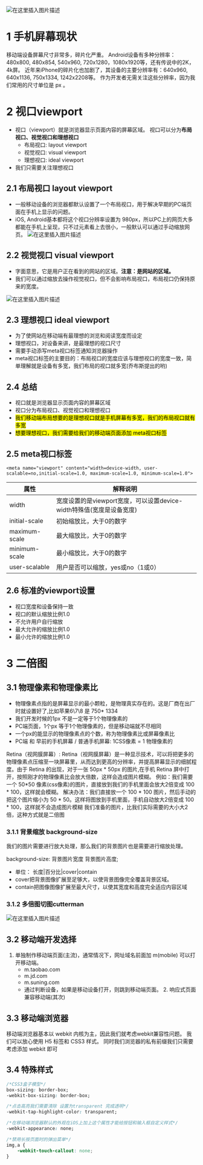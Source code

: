 ![在这里插入图片描述](https://img-blog.csdnimg.cn/8e8b3eac2911466bab74be296971a145.png?x-oss-process=image/watermark,type_ZHJvaWRzYW5zZmFsbGJhY2s,shadow_50,text_Q1NETiBA55Sf5ZG95piv5pyJ5YWJ55qE,size_20,color_FFFFFF,t_70,g_se,x_16#pic_center)

# 1 手机屏幕现状

移动端设备屏幕尺寸非常多，碎片化严重。
Android设备有多种分辨率：480x800, 480x854, 540x960, 720x1280，1080x1920等，还有传说中的2K，4k屏。
近年来iPhone的碎片化也加剧了，其设备的主要分辨率有：640x960, 640x1136, 750x1334, 1242x2208等。
作为开发者无需关注这些分辨率，因为我们常用的尺寸单位是 px 。

# 2 视口viewport

- 视口（viewport）就是浏览器显示页面内容的屏幕区域。 视口可以分为**布局视口、视觉视口和理想视口**
  - 布局视口: layout viewport
  - 视觉视口: visual viewport
  - 理想视口: ideal viewport
- 我们只需要关注理想视口

## 2.1 布局视口 layout viewport

- 一般移动设备的浏览器都默认设置了一个布局视口，用于解决早期的PC端页面在手机上显示的问题。
- iOS, Android基本都将这个视口分辨率设置为 980px，所以PC上的网页大多都能在手机上呈现，只不过元素看上去很小，一般默认可以通过手动缩放网页。
  ![在这里插入图片描述](https://img-blog.csdnimg.cn/a6b00357d121434a8915238dc232ea0d.png?x-oss-process=image/watermark,type_ZHJvaWRzYW5zZmFsbGJhY2s,shadow_50,text_Q1NETiBA55Sf5ZG95piv5pyJ5YWJ55qE,size_20,color_FFFFFF,t_70,g_se,x_16#pic_center)

## 2.2 视觉视口 visual viewport

- 字面意思，它是用户正在看到的网站的区域。**注意：是网站的区域。**
- 我们可以通过缩放去操作视觉视口，但不会影响布局视口，布局视口仍保持原来的宽度。

![在这里插入图片描述](https://img-blog.csdnimg.cn/f12230ebf9d3415fbda4e33a1188554f.png?x-oss-process=image/watermark,type_ZHJvaWRzYW5zZmFsbGJhY2s,shadow_50,text_Q1NETiBA55Sf5ZG95piv5pyJ5YWJ55qE,size_19,color_FFFFFF,t_70,g_se,x_16#pic_center)

## 2.3 理想视口 ideal viewport

- 为了使网站在移动端有最理想的浏览和阅读宽度而设定
- 理想视口，对设备来讲，是最理想的视口尺寸
- 需要手动添写meta视口标签通知浏览器操作
- meta视口标签的主要目的：布局视口的宽度应该与理想视口的宽度一致，简单理解就是设备有多宽，我们布局的视口就多宽(乔布斯提出的哟)

## 2.4 总结

- 视口就是浏览器显示页面内容的屏幕区域
- 视口分为布局视口、视觉视口和理想视口
- <mark>我们移动端布局想要的是理想视口就是手机屏幕有多宽，我们的布局视口就有多宽</mark>
- <mark>想要理想视口，我们需要给我们的移动端页面添加 meta视口标签 </mark>

## 2.5 meta视口标签

`<meta name="viewport" content="width=device-width, user-scalable=no,initial-scale=1.0, maximum-scale=1.0, minimum-scale=1.0">`

| 属性            | 解释说明                                          |
| ------------- | --------------------------------------------- |
| width         | 宽度设置的是viewport宽度，可以设置device-width特殊值(宽度是设备宽度) |
| initial-scale | 初始缩放比，大于0的数字                                  |
| maximum-scale | 最大缩放比，大于0的数字                                  |
| minimum-scale | 最小缩放比，大于0的数字                                  |
| user-scalable | 用户是否可以缩放，yes或no（1或0）                          |

## 2.6 标准的viewport设置

- 视口宽度和设备保持一致
- 视口的默认缩放比例1.0
- 不允许用户自行缩放
- 最大允许的缩放比例1.0
- 最小允许的缩放比例1.0

# 3 二倍图

## 3.1 物理像素和物理像素比

- 物理像素点指的是屏幕显示的最小颗粒，是物理真实存在的。这是厂商在出厂时就设置好了,比如苹果6\7\8 是 750* 1334
- 我们开发时候的1px 不是一定等于1个物理像素的
- PC端页面，1个px 等于1个物理像素的，但是移动端就不尽相同
- 一个px的能显示的物理像素点的个数，称为物理像素比或屏幕像素比
- PC端 和 早前的手机屏幕 / 普通手机屏幕: 1CSS像素 = 1 物理像素的

Retina（视网膜屏幕）: 
Retina（视网膜屏幕）是一种显示技术，可以将把更多的物理像素点压缩至一块屏幕里，从而达到更高的分辨率，并提高屏幕显示的细腻程度。由于 Retina 的出现，对于一张 50px * 50px 的图片,在手机 Retina 屏中打开，按照刚才的物理像素比会放大倍数，这样会造成图片模糊。
例如：我们需要一个 50*50 像素(css像素)的图片，直接放到我们的手机里面会放大2倍变成 100 * 100，这样就会模糊。
解决办法：我们直接放一个 100 * 100 图片，然后手动的把这个图片缩小为 50 * 50。这样将图放到手机里面，手机自动放大2倍变成 100 * 100，这样就不会造成图片模糊
我们准备的图片，比我们实际需要的大小大2倍，这种方式就是二倍图

### 3.1.1 背景缩放 background-size

我们的图片需要进行放大处理，那么我们的背景图片也是需要进行缩放处理。

background-size: 背景图片宽度 背景图片高度;

- 单位： 长度|百分比|cover|contain
- cover把背景图像扩展至足够大，以使背景图像完全覆盖背景区域。
- contain把图像图像扩展至最大尺寸，以使其宽度和高度完全适应内容区域

### 3.1.2 多倍图切图cutterman

![在这里插入图片描述](https://img-blog.csdnimg.cn/81a160b2e6664fafbe10c0694784a4d2.png?x-oss-process=image/watermark,type_ZHJvaWRzYW5zZmFsbGJhY2s,shadow_50,text_Q1NETiBA55Sf5ZG95piv5pyJ5YWJ55qE,size_20,color_FFFFFF,t_70,g_se,x_16#pic_center)

## 3.2 移动端开发选择

1. 单独制作移动端页面(主流)，通常情况下，网址域名前面加 m(mobile) 可以打开移动端。
   - m.taobao.com
   - m.jd.com
   - m.suning.com
   - 通过判断设备，如果是移动设备打开，则跳到移动端页面。
     2. 响应式页面兼容移动端(其次)

## 3.3 移动端浏览器

移动端浏览器基本以 webkit 内核为主，因此我们就考虑webkit兼容性问题。
我们可以放心使用 H5 标签和 CSS3 样式。
同时我们浏览器的私有前缀我们只需要考虑添加 webkit 即可

## 3.4 特殊样式

```css
/*CSS3盒子模型*/
box-sizing: border-box;
-webkit-box-sizing: border-box;

/*点击高亮我们需要清除 设置为transparent 完成透明*/
-webkit-tap-highlight-color: transparent;

/*在移动端浏览器默认的外观在iOS上加上这个属性才能给按钮和输入框自定义样式*/
-webkit-appearance: none;

/*禁用长按页面时的弹出菜单*/
img,a { 
    -webkit-touch-callout: none;
}
```

